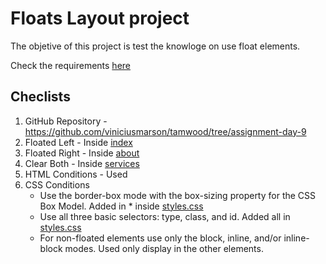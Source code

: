 # Floats Layout project

The objetive of this project is test the knowloge on use float elements.

Check the requirements [here](/%20floats-layout-example/docs/Assignment%20-%20CSS%20Float%20Layout%20Pages.pdf)


## Checlists 

1. GitHub Repository - https://github.com/viniciusmarson/tamwood/tree/assignment-day-9
2. Floated Left - Inside [index](./index.html)
3. Floated Right - Inside [about](./about.html)
4. Clear Both - Inside [services](./services.html)
6. HTML Conditions - Used 
7. CSS Conditions 
    - Use the border-box mode with the box-sizing property for the CSS Box Model. Added in * inside [styles.css](./styles.css)
    - Use all three basic selectors: type, class, and id. Added all in [styles.css](./styles.css)
    - For non-floated elements use only the block, inline, and/or inline-block modes. Used only display in the other elements.